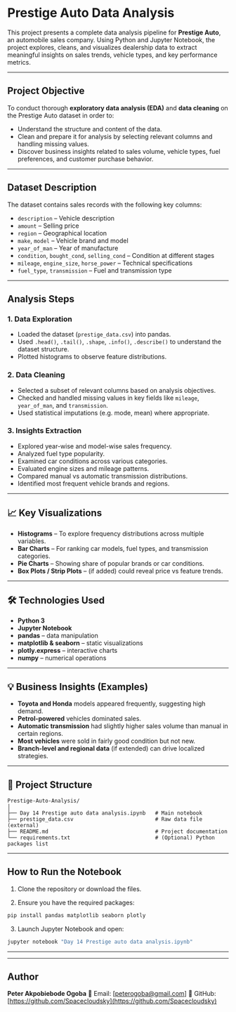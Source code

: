 # Prestige Auto Data Analysis

This project presents a complete data analysis pipeline for **Prestige Auto**, an automobile sales company. Using Python and Jupyter Notebook, the project explores, cleans, and visualizes dealership data to extract meaningful insights on sales trends, vehicle types, and key performance metrics.

---

## Project Objective

To conduct thorough **exploratory data analysis (EDA)** and **data cleaning** on the Prestige Auto dataset in order to:

* Understand the structure and content of the data.
* Clean and prepare it for analysis by selecting relevant columns and handling missing values.
* Discover business insights related to sales volume, vehicle types, fuel preferences, and customer purchase behavior.

---

##  Dataset Description

The dataset contains sales records with the following key columns:

* `description` – Vehicle description
* `amount` – Selling price
* `region` – Geographical location
* `make`, `model` – Vehicle brand and model
* `year_of_man` – Year of manufacture
* `condition`, `bought_cond`, `selling_cond` – Condition at different stages
* `mileage`, `engine_size`, `horse_power` – Technical specifications
* `fuel_type`, `transmission` – Fuel and transmission type

---

##  Analysis Steps

### 1. **Data Exploration**

* Loaded the dataset (`prestige_data.csv`) into pandas.
* Used `.head()`, `.tail()`, `.shape`, `.info()`, `.describe()` to understand the dataset structure.
* Plotted histograms to observe feature distributions.

### 2. **Data Cleaning**

* Selected a subset of relevant columns based on analysis objectives.
* Checked and handled missing values in key fields like `mileage`, `year_of_man`, and `transmission`.
* Used statistical imputations (e.g. mode, mean) where appropriate.

### 3. **Insights Extraction**

* Explored year-wise and model-wise sales frequency.
* Analyzed fuel type popularity.
* Examined car conditions across various categories.
* Evaluated engine sizes and mileage patterns.
* Compared manual vs automatic transmission distributions.
* Identified most frequent vehicle brands and regions.

---

## 📈 Key Visualizations

* **Histograms** – To explore frequency distributions across multiple variables.
* **Bar Charts** – For ranking car models, fuel types, and transmission categories.
* **Pie Charts** – Showing share of popular brands or car conditions.
* **Box Plots / Strip Plots** – (if added) could reveal price vs feature trends.

---

## 🛠️ Technologies Used

* **Python 3**
* **Jupyter Notebook**
* **pandas** – data manipulation
* **matplotlib & seaborn** – static visualizations
* **plotly.express** – interactive charts
* **numpy** – numerical operations

---

## 💡 Business Insights (Examples)

* **Toyota and Honda** models appeared frequently, suggesting high demand.
* **Petrol-powered** vehicles dominated sales.
* **Automatic transmission** had slightly higher sales volume than manual in certain regions.
* **Most vehicles** were sold in fairly good condition but not new.
* **Branch-level and regional data** (if extended) can drive localized strategies.

---

## 📁 Project Structure

```
Prestige-Auto-Analysis/
│
├── Day 14 Prestige auto data analysis.ipynb   # Main notebook
├── prestige_data.csv                          # Raw data file (external)
├── README.md                                  # Project documentation
└── requirements.txt                           # (Optional) Python packages list
```

---

## How to Run the Notebook

1. Clone the repository or download the files.

2. Ensure you have the required packages:

```bash
pip install pandas matplotlib seaborn plotly
```

3. Launch Jupyter Notebook and open:

```bash
jupyter notebook "Day 14 Prestige auto data analysis.ipynb"
```

---



---

## Author

**Peter Akpobiebode Ogoba**
📧 Email: \[[peterogoba@gmail.com](mailto:peterogoba@gmail.com)]
🔗 GitHub: [https://github.com/Spacecloudsky](https://github.com/Spacecloudsky)
